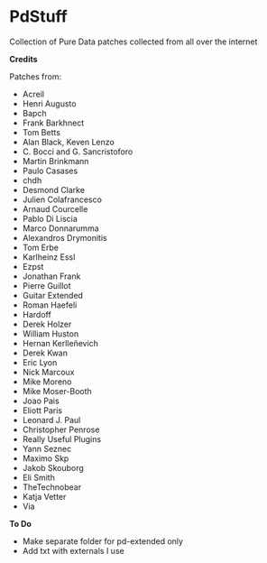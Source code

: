 # PdStuff
Collection of Pure Data patches collected from all over the internet

**Credits**

Patches from: 
* Acreil
* Henri Augusto
* Bapch
* Frank Barkhnect
* Tom Betts
* Alan Black, Keven Lenzo
* C. Bocci and G. Sancristoforo
* Martin Brinkmann
* Paulo Casases
* chdh
* Desmond Clarke
* Julien Colafrancesco
* Arnaud Courcelle
* Pablo Di Liscia
* Marco Donnarumma
* Alexandros Drymonitis
* Tom Erbe
* Karlheinz Essl
* Ezpst
* Jonathan Frank
* Pierre Guillot
* Guitar Extended
* Roman Haefeli
* Hardoff
* Derek Holzer
* William Huston
* Hernan Kerlleñevich
* Derek Kwan
* Eric Lyon
* Nick Marcoux
* Mike Moreno
* Mike Moser-Booth
* Joao Pais
* Eliott Paris
* Leonard J. Paul
* Christopher Penrose
* Really Useful Plugins
* Yann Seznec
* Maximo Skp
* Jakob Skouborg
* Eli Smith
* TheTechnobear
* Katja Vetter
* Via


**To Do**
* Make separate folder for pd-extended only
* Add txt with externals I use

